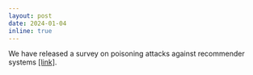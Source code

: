 ```yaml
---
layout: post
date: 2024-01-04
inline: true
---
```


We have released a survey on poisoning attacks against recommender systems [[link]](https://arxiv.org/abs/2401.01527).
